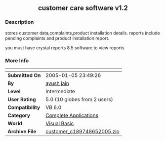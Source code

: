﻿<div align="center">

## customer care software v1\.2


</div>

### Description

stores customer data,complaints,product installation details. reports include pending complaints and product installation report.

you must have crystal reports 8.5 software to view reports
 
### More Info
 


<span>             |<span>
---                |---
**Submitted On**   |2005-01-05 23:49:26
**By**             |[ayush jain](https://github.com/Planet-Source-Code/PSCIndex/blob/master/ByAuthor/ayush-jain.md)
**Level**          |Intermediate
**User Rating**    |5.0 (10 globes from 2 users)
**Compatibility**  |VB 6\.0
**Category**       |[Complete Applications](https://github.com/Planet-Source-Code/PSCIndex/blob/master/ByCategory/complete-applications__1-27.md)
**World**          |[Visual Basic](https://github.com/Planet-Source-Code/PSCIndex/blob/master/ByWorld/visual-basic.md)
**Archive File**   |[customer\_c189748652005\.zip](https://github.com/Planet-Source-Code/ayush-jain-customer-care-software-v1-2__1-60932/archive/master.zip)








